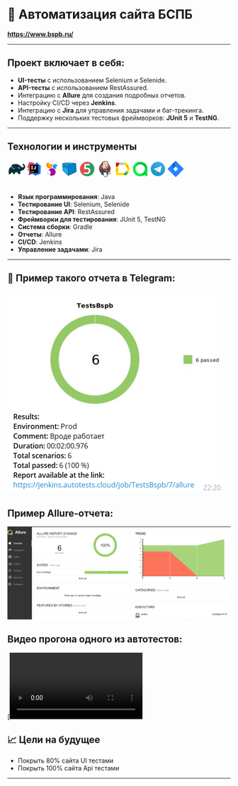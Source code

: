 # 👋 Автоматизация сайта БСПБ
**https://www.bspb.ru/**

---

## Проект включает в себя:

- **UI-тесты** с использованием Selenium и Selenide.
- **API-тесты** с использованием RestAssured.
- Интеграцию с **Allure** для создания подробных отчетов.
- Настройку CI/CD через **Jenkins**.
- Интеграцию с **Jira** для управления задачами и баг-трекинга.
- Поддержку нескольких тестовых фреймворков: **JUnit 5** и **TestNG**.

---
## Технологии и инструменты
![This is an image](/icons/Gradle.png)![This is an image](/icons/Intelij_IDEA.png)![This is an image](/icons/Selenide.png)![This is an image](/icons/Selenoid.png)![This is an image](/icons/JUnit5.png)![This is an image](/icons/Jenkins.png)![This is an image](/icons/Allure_Report.png)![This is an image](/icons/AllureTestOps.png)![This is an image](/icons/Telegram.png)![This is an image](/icons/Jira.png)</br></br>


- **Язык программирования**: Java
- **Тестирование UI**: Selenium, Selenide
- **Тестирование API**: RestAssured
- **Фреймворки для тестирования**: JUnit 5, TestNG
- **Система сборки**: Gradle
- **Отчеты**: Allure
- **CI/CD**: Jenkins
- **Управление задачами**: Jira

---

## 🌟 Пример такого отчета в Telegram: 
![This is an image](/icons/Telega.png)
---

## Пример Allure-отчета:
![This is an image](/icons/Allur.png)


## Видео прогона одного из автотестов:
[![Watch the video](/icons/Video.mp4)

## 📈 Цели на будущее
- Покрыть 80% сайта UI тестами
- Покрыть 100% сайта Api тестами  


---
